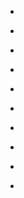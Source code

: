 
- [](/2021/08/1423796016222937090/)

- [](/2021/08/1423593848127770630/)

- [](/2021/08/1422150033558937605/)

- [](/2021/07/1420346237467910146/)

- [](/2021/07/1418167706780684289/)

- [](/2021/07/1416002250653192192/)

- [](/2021/07/1415274419363188738/)

- [](/2021/07/1414546601079619591/)

- [](/2021/07/1413454445388582918/)

- [](/2021/07/1413185333429030916/)
